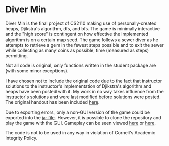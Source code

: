 # Diver Min

Diver Min is the final project of CS2110 making use of personally-created heaps, Djikstra's algorithm, dfs, and bfs. The game is minimally interactive and the "high score" is contingent on how effective the implemented algorithm is on a certain map seed. The game follows a sewer diver as he attempts to retrieve a gem in the fewest steps possible and to exit the sewer while collecting as many coins as possible, time (measured as steps) permitting. 

Not all code is original, only functions written in the student package are (with some minor exceptions). 

I have chosen not to include the original code due to the fact that instructor solutions to the instructor's implementation of Djikstra's algorithm and heaps have been posted with it. My work in no way takes influence from the instructor's solutions and were last modified before solutions were posted. The original handout has been included 
[here](https://drive.google.com/file/d/1Xrpt7SDBQgpR7gNKQD66W6k_FnsL2V1p/view?usp=sharing). 

Due to exporting errors, only a non-GUI version of the game could be exported into the [jar file](https://drive.google.com/file/d/1PXnaebEMoFEad62XK-zq8F1EqQUpb3Ts/view?usp=sharing). However, it is possible to clone the repository and play the game with the GUI. Gameplay can be seen viewed [here](https://gyazo.com/4f0483ffe0c1d6d0b64a9c0a6e8b039f) or [here](https://drive.google.com/file/d/1x6NDhrgJakZK_KpjRxaUQf5WgehkrANq/view?usp=sharing).

The code is not to be used in any way in violation of Cornell's Academic Integrity Policy.
